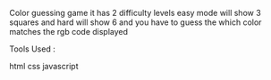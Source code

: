 
Color guessing game it has 2 difficulty levels easy mode will show 3 squares and hard will show 6 and you have to guess the which color matches the rgb code displayed 


Tools Used : 

html
css
javascript
